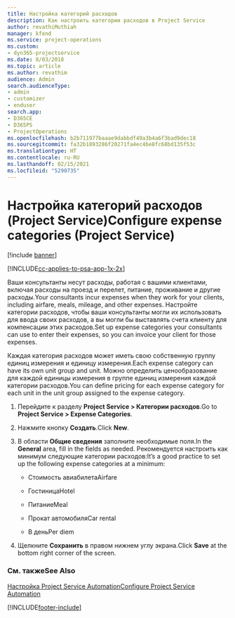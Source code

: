 ```yaml
---
title: Настройка категорий расходов
description: Как настроить категории расходов в Project Service
author: revathiMuthiah
manager: kfend
ms.service: project-operations
ms.custom:
- dyn365-projectservice
ms.date: 8/03/2018
ms.topic: article
ms.author: revathim
audience: Admin
search.audienceType:
- admin
- customizer
- enduser
search.app:
- D365CE
- D365PS
- ProjectOperations
ms.openlocfilehash: b2b711977baaae9dabbdf49a3b4a6f3bad9dec18
ms.sourcegitcommit: fa32b1893286f20271fa4ec4be8fc68bd135f53c
ms.translationtype: HT
ms.contentlocale: ru-RU
ms.lasthandoff: 02/15/2021
ms.locfileid: "5290735"
---
```

# <a name="configure-expense-categories-project-service"></a><span data-ttu-id="2ee4f-103">Настройка категорий расходов (Project Service)</span><span class="sxs-lookup"><span data-stu-id="2ee4f-103">Configure expense categories (Project Service)</span></span>

[!include [banner](../includes/psa-now-project-operations.md)]

[!INCLUDE[cc-applies-to-psa-app-1x-2x](../includes/cc-applies-to-psa-app-1x-2x.md)]

<span data-ttu-id="2ee4f-104">Ваши консультанты несут расходы, работая с вашими клиентами, включая расходы на проезд и перелет, питание, проживание и другие расходы.</span><span class="sxs-lookup"><span data-stu-id="2ee4f-104">Your consultants incur expenses when they work for your clients, including airfare, meals, mileage, and other expenses.</span></span> <span data-ttu-id="2ee4f-105">Настройте категории расходов, чтобы ваши консультанты могли их использовать для ввода своих расходов, а вы могли бы выставлять счета клиенту для компенсации этих расходов.</span><span class="sxs-lookup"><span data-stu-id="2ee4f-105">Set up expense categories your consultants can use to enter their expenses, so you can invoice your client for those expenses.</span></span>  
  
<span data-ttu-id="2ee4f-106">Каждая категория расходов может иметь свою собственную группу единиц измерения и единицу измерения.</span><span class="sxs-lookup"><span data-stu-id="2ee4f-106">Each expense category can have its own unit group and unit.</span></span> <span data-ttu-id="2ee4f-107">Можно определить ценообразование для каждой единицы измерения в группе единиц измерения каждой категории расходов.</span><span class="sxs-lookup"><span data-stu-id="2ee4f-107">You can define pricing for each expense category for each unit in the unit group assigned to the expense category.</span></span>  
  
1.  <span data-ttu-id="2ee4f-108">Перейдите к разделу **Project Service > Категории расходов**.</span><span class="sxs-lookup"><span data-stu-id="2ee4f-108">Go to **Project Service > Expense Categories**.</span></span>  
  
2.  <span data-ttu-id="2ee4f-109">Нажмите кнопку **Создать**.</span><span class="sxs-lookup"><span data-stu-id="2ee4f-109">Click **New**.</span></span>  
  
3.  <span data-ttu-id="2ee4f-110">В области **Общие сведения** заполните необходимые поля.</span><span class="sxs-lookup"><span data-stu-id="2ee4f-110">In the **General** area, fill in the fields as needed.</span></span> <span data-ttu-id="2ee4f-111">Рекомендуется настроить как минимум следующие категории расходов:</span><span class="sxs-lookup"><span data-stu-id="2ee4f-111">It’s a good practice to set up the following expense categories at a minimum:</span></span>  
  
    -   <span data-ttu-id="2ee4f-112">Стоимость авиабилета</span><span class="sxs-lookup"><span data-stu-id="2ee4f-112">Airfare</span></span>  
  
    -   <span data-ttu-id="2ee4f-113">Гостиница</span><span class="sxs-lookup"><span data-stu-id="2ee4f-113">Hotel</span></span>  
  
    -   <span data-ttu-id="2ee4f-114">Питание</span><span class="sxs-lookup"><span data-stu-id="2ee4f-114">Meal</span></span>  
  
    -   <span data-ttu-id="2ee4f-115">Прокат автомобиля</span><span class="sxs-lookup"><span data-stu-id="2ee4f-115">Car rental</span></span>  
  
    -   <span data-ttu-id="2ee4f-116">В день</span><span class="sxs-lookup"><span data-stu-id="2ee4f-116">Per diem</span></span>  
  
4.  <span data-ttu-id="2ee4f-117">Щелкните **Сохранить** в правом нижнем углу экрана.</span><span class="sxs-lookup"><span data-stu-id="2ee4f-117">Click **Save** at the bottom right corner of the screen.</span></span>  
  
### <a name="see-also"></a><span data-ttu-id="2ee4f-118">См. также</span><span class="sxs-lookup"><span data-stu-id="2ee4f-118">See Also</span></span>  
 [<span data-ttu-id="2ee4f-119">Настройка Project Service Automation</span><span class="sxs-lookup"><span data-stu-id="2ee4f-119">Configure Project Service Automation</span></span>](../psa/configure.md)


[!INCLUDE[footer-include](../includes/footer-banner.md)]